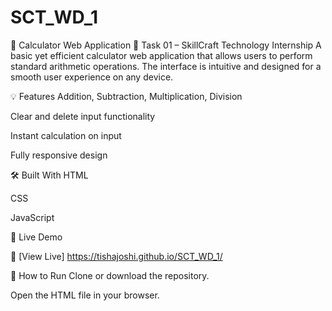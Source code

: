 # SCT_WD_1
🧮 Calculator Web Application
🚀 Task 01 – SkillCraft Technology Internship
A basic yet efficient calculator web application that allows users to perform standard arithmetic operations. The interface is intuitive and designed for a smooth user experience on any device.

💡 Features
Addition, Subtraction, Multiplication, Division

Clear and delete input functionality

Instant calculation on input

Fully responsive design

🛠️ Built With
HTML

CSS

JavaScript

🚀 Live Demo

🔗 [View Live] https://tishajoshi.github.io/SCT_WD_1/

📂 How to Run
Clone or download the repository.

Open the HTML file in your browser.
